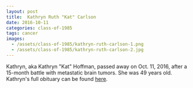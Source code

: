 ```yaml
---
layout: post
title:  Kathryn Ruth "Kat" Carlson
date: 2016-10-11
categories: class-of-1985
tags: cancer
images:
  - /assets/class-of-1985/kathryn-ruth-carlson-1.png
  - /assets/class-of-1985/kathryn-ruth-carlson-2.jpg
---
```

Kathryn, aka Kathryn "Kat" Hoffman, passed away on Oct. 11, 2016, after a 15-month battle with metastatic brain tumors.  She was 49 years old.  Kathryn's full obituary can be found [here](http://tinyurl.com/zazcoqr).
